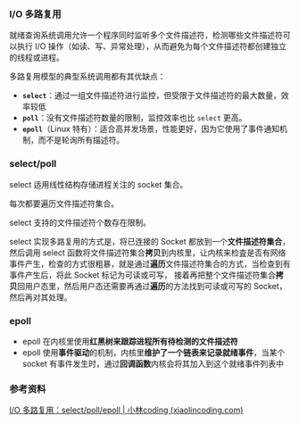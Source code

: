 ### I/O 多路复用

就绪查询系统调用允许一个程序同时监听多个文件描述符，检测哪些文件描述符可以执行 I/O 操作（如读、写、异常处理），从而避免为每个文件描述符都创建独立的线程或进程。

多路复用模型的典型系统调用都有其优缺点：

- **`select`**：通过一组文件描述符进行监控，但受限于文件描述符的最大数量，效率较低
- **`poll`**：没有文件描述符数量的限制，监控效率也比 `select` 更高。
- **`epoll`**（Linux 特有）：适合高并发场景，性能更好，因为它使用了事件通知机制，而不是轮询所有描述符。





### select/poll

select 适用线性结构存储进程关注的 socket 集合。

每次都要遍历文件描述符集合。

select 支持的文件描述符个数存在限制。





select 实现多路复用的方式是，将已连接的 Socket 都放到一个**文件描述符集合**，然后调用 select 函数将文件描述符集合**拷贝**到内核里，让内核来检査是否有网络事件产生，检查的方式很粗暴，就是通过**遍历**文件描述符集合的方式，当检查到有事件产生后，将此 Socket 标记为可读或可写， 接着再把整个文件描述符集合**拷贝**回用户态里，然后用户态还需要再通过**遍历**的方法找到可读或可写的 Socket，然后再对其处理。



### epoll

- epoll 在内核里使用**红黑树来跟踪进程所有待检测的文件描述符**
- epoll 使用**事件驱动**的机制，内核里**维护了一个链表来记录就绪事件**，当某个 socket 有事件发生时，通过**回调函数**内核会将其加入到这个就绪事件列表中





### 参考资料

[I/O 多路复用：select/poll/epoll | 小林coding (xiaolincoding.com)](https://xiaolincoding.com/os/8_network_system/selete_poll_epoll.html#epoll)